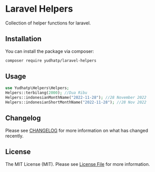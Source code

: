 # Laravel Helpers

Collection of helper functions for laravel.

## Installation

You can install the package via composer:

```bash
composer require yudhatp/laravel-helpers
```

## Usage

```php
use Yudhatp\Helpers\Helpers;
Helpers::terbilang(2000); //Dua Ribu
Helpers::indonesianMonthName("2022-11-28"); //28 November 2022
Helpers::indonesianShortMonthName("2022-11-28"); //28 Nov 2022
```

## Changelog

Please see [CHANGELOG](CHANGELOG.md) for more information on what has changed recently.


## License

The MIT License (MIT). Please see [License File](LICENSE.md) for more information.
